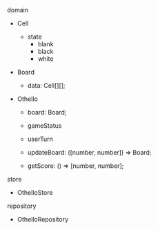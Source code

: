 domain
  - Cell
    - state
      - blank
      - black
      - white

  - Board
    - data: Cell[][];

  - Othello
    - board: Board;
    - gameStatus
    - userTurn

    - updateBoard: ([number, number]) => Board;
    - getScore: () => [number, number];

store
  - OthelloStore

repository
  - OthelloRepository
